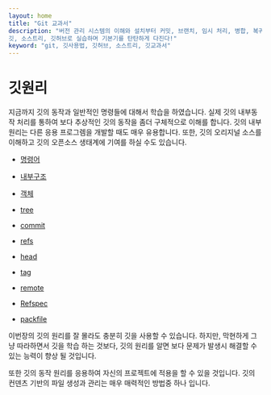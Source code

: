 ```yaml
---
layout: home
title: "Git 교과서"
description: "버전 관리 시스템의 이해와 설치부터 커밋, 브랜치, 임시 처리, 병합, 복귀, 서브모듈, 태그까지
깃, 소스트리, 깃허브로 실습하며 기본기를 탄탄하게 다진다!"
keyword: "git, 깃사용법, 깃허브, 소스트리, 깃교과서"
---
```

# 깃원리
지금까지 깃의 동작과 일반적인 명령들에 대해서 학습을 하였습니다. 실제 깃의 내부동작 처리를 통하여 보다 추상적인 깃의 동작을 좀더 구체적으로 이해를 합니다. 깃의 내부 원리는 다른 응용 프로그렘을 개발할 때도 매우 유용합니다. 또한, 깃의 오리지널 소스를 이해하고 깃의 오픈소스 생태계에 기여를 하실 수도 있습니다.  

* [명령어](./plumbling)
* [내부구조](./internal)

* [객체](./objects)
* [tree](./tree)
* [commit](./commit)
* [refs](./refs)
* [head](./head)
* [tag](./tag)
* [remote](./remote)
* [Refspec](./Refspec)
* [packfile](./packfile)

이번장의 깃의 원리를 잘 몰라도 충분히 깃을 사용할 수 있습니다. 하지만, 막현하게 그냥 따라하면서 깃을 학습 하는 것보다, 깃의 원리를 알면 보다 문제가 발생시 해결할 수 있는 능력이 향상 될 것입니다.

또한 깃의 동작 원리를 응용하여 자신의 프로젝트에 적용을 할 수 있을 것입니다. 깃의 컨덴츠 기반의 파일 생성과 관리는 매우 매력적인 방법중 하나 입니다.
